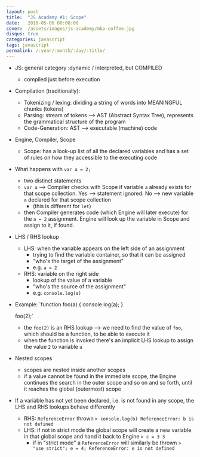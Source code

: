 ```yaml
---
layout: post
title:  "JS Academy #1: Scope"
date:   2018-05-06 00:00:00
cover:	/assets/images/js-academy/mbp-coffee.jpg
disqus: true
categories: javascript
tags: javascript
permalink: /:year/:month/:day/:title/
---
```


- JS: general category :dynamic / interpreted, but COMPILED
    - compiled just before execution

- Compilation (traditionally):
    - Tokenizing / lexing: dividing a string of words into MEANINGFUL chunks (tokens)
    - Parsing: stream of tokens --> AST (Abstract Syntax Tree), represents the grammatical structure of the program
    - Code-Generation: AST --> executable (machine) code

- Engine, Compiler, Scope
    - Scope: has a look-up list of all the declared variables and has a set of rules on how they accessible to the executing code
- What happens with `var a = 2;`
    - two distinct statements
    - `var a` --> Compiler checks with Scope if variable `a` already exists for that scope collection. Yes --> statement ignored. No --> new variable `a` declared for that scope collection
        - (this is different for `let`)
    - then Compiler generates code (which Engine will later execute) for the `a = 2` assignment. Engine will look up the variable in Scope and assign to it, if found.
- LHS / RHS lookup
    - LHS: when the variable appears on the left side of an assignment
        - trying to find the variable container, so that it can be assigned
        - "who's the target of the assignment"
        - e.g. `a = 2`
    - RHS: variable on the right side
        - lookup of the value of a variable
        - "who's the source of the assignment"
        - e.g. `console.log(a)`
- Example:
    `function foo(a) {
        console.log(a);
    }

    foo(2);`
    - the `foo(2)` is an RHS lookup --> we need to find the value of `foo`, which should be a function, to be able to execute it
    - when the function is invoked there's an implicit LHS lookup to assign the value `2` to variable `a`

- Nested scopes
    - scopes are nested inside another scopes
    - if a value cannot be found in the immediate scope, the Engine continues the search in the outer scope and so on and so forth, until it reaches the global (outermost) scope

- If a variable has not yet been declared, i.e. is not found in any scope, the LHS and RHS lookups behave differently
    - RHS: `ReferenceError` thrown
    `> console.log(b)
    ReferenceError: b is not defined`
    - LHS: if not in strict mode the global scope will create a new variable in that global scope and hand it back to Engine
    `> c = 3
    3`
        - if in "strict mode" a `ReferenceError` will similarly be thrown
        `> "use strict"; e = 4;
        ReferenceError: e is not defined`
